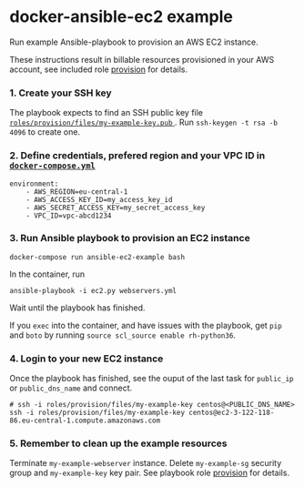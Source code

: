 # docker-ansible-ec2 example

Run example Ansible-playbook to provision an AWS EC2 instance.

These instructions result in billable resources provisioned in your AWS account, see included role [provision](./roles/provision/tasks/main.yml) for details.

### 1. Create your SSH key

The playbook expects to find an SSH public key file [ `roles/provision/files/my-example-key.pub` ](./roles/provision/files/my-example-key.pub). Run `ssh-keygen -t rsa -b 4096` to create one.

### 2. Define credentials, prefered region and your VPC ID in [ `docker-compose.yml` ](./docker-compose.yml)

```
environment:
    - AWS_REGION=eu-central-1
    - AWS_ACCESS_KEY_ID=my_access_key_id
    - AWS_SECRET_ACCESS_KEY=my_secret_access_key
    - VPC_ID=vpc-abcd1234
```

### 3. Run Ansible playbook to provision an EC2 instance

```
docker-compose run ansible-ec2-example bash
```

In the container, run

```
ansible-playbook -i ec2.py webservers.yml
```

Wait until the playbook has finished.

If you `exec` into the container, and have issues with the playbook, get `pip` and `boto` by running `source scl_source enable rh-python36`.

### 4. Login to your new EC2 instance

Once the playbook has finished, see the ouput of the last task for `public_ip` or `public_dns_name` and connect.

```
# ssh -i roles/provision/files/my-example-key centos@<PUBLIC_DNS_NAME>
ssh -i roles/provision/files/my-example-key centos@ec2-3-122-118-86.eu-central-1.compute.amazonaws.com
```

### 5. Remember to clean up the example resources

Terminate `my-example-webserver` instance. Delete `my-example-sg` security group and `my-example-key` key pair. See playbook role [provision](./roles/provision/tasks/main.yml) for details.
